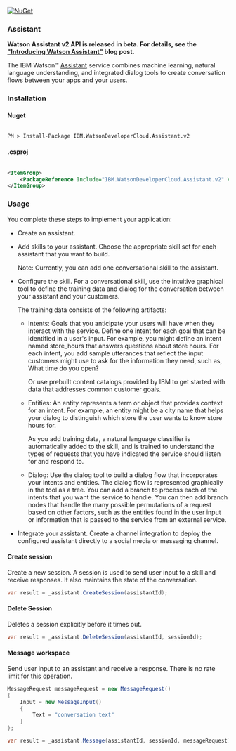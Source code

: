 [![NuGet](https://img.shields.io/badge/nuget-v2.12.0-green.svg?style=flat)](https://www.nuget.org/packages/IBM.WatsonDeveloperCloud.Assistant.v2/)

### Assistant

**Watson Assistant v2 API is released in beta. For details, see the ["Introducing Watson Assistant"](https://www.ibm.com/blogs/watson/2018/03/the-future-of-watson-conversation-watson-assistant/) blog post.**

The IBM Watson™ [Assistant][assistant] service combines machine learning, natural language understanding, and integrated dialog tools to create conversation flows between your apps and your users.

### Installation
#### Nuget
```

PM > Install-Package IBM.WatsonDeveloperCloud.Assistant.v2

```
#### .csproj
```xml

<ItemGroup>
    <PackageReference Include="IBM.WatsonDeveloperCloud.Assistant.v2" Version="2.12.0" />
</ItemGroup>

```
### Usage
You complete these steps to implement your application:

* Create an assistant.

* Add skills to your assistant. Choose the appropriate skill set for each assistant that you want to build.

    Note: Currently, you can add one conversational skill to the assistant.

* Configure the skill. For a conversational skill, use the intuitive graphical tool to define the training data and dialog for the conversation between your assistant and your customers.

    The training data consists of the following artifacts:

    * Intents: Goals that you anticipate your users will have when they interact with the service. Define one intent for each goal that can be identified in a user's input. For example, you might define an intent named store_hours that answers questions about store hours. For each intent, you add sample utterances that reflect the input customers might use to ask for the information they need, such as, What time do you open?

        Or use prebuilt content catalogs provided by IBM to get started with data that addresses common customer goals.

    * Entities: An entity represents a term or object that provides context for an intent. For example, an entity might be a city name that helps your dialog to distinguish which store the user wants to know store hours for.

        As you add training data, a natural language classifier is automatically added to the skill, and is trained to understand the types of requests that you have indicated the service should listen for and respond to.

    * Dialog: Use the dialog tool to build a dialog flow that incorporates your intents and entities. The dialog flow is represented graphically in the tool as a tree. You can add a branch to process each of the intents that you want the service to handle. You can then add branch nodes that handle the many possible permutations of a request based on other factors, such as the entities found in the user input or information that is passed to the service from an external service.

* Integrate your assistant. Create a channel integration to deploy the configured assistant directly to a social media or messaging channel.

#### Create session
Create a new session. A session is used to send user input to a skill and receive responses. It also maintains the state of the conversation.
```cs
var result = _assistant.CreateSession(assistantId);
```

#### Delete Session
Deletes a session explicitly before it times out.
```cs
var result = _assistant.DeleteSession(assistantId, sessionId);
```

#### Message workspace
Send user input to an assistant and receive a response. There is no rate limit for this operation.
```cs
MessageRequest messageRequest = new MessageRequest()
{
    Input = new MessageInput()
    {
        Text = "conversation text"
    }
};

var result = _assistant.Message(assistantId, sessionId, messageRequest);
```

[assistant]:https://console.bluemix.net/docs/services/assistant/index.html
